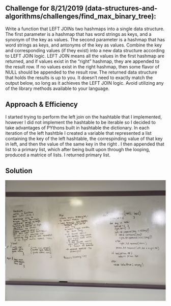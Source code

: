 ## Challenge for 8/21/2019 (data-structures-and-algorithms/challenges/find_max_binary_tree):
Write a function that LEFT JOINs two hashmaps into a single data structure.
The first parameter is a hashmap that has word strings as keys, and a synonym of the key as values.
The second parameter is a hashmap that has word strings as keys, and antonyms of the key as values.
Combine the key and corresponding values (if they exist) into a new data structure according to LEFT JOIN logic.
LEFT JOIN means all the values in the first hashmap are returned, and if values exist in the “right” hashmap, they are appended to the result row. If no values exist in the right hashmap, then some flavor of NULL should be appended to the result row.
The returned data structure that holds the results is up to you. It doesn’t need to exactly match the output below, so long as it achieves the LEFT JOIN logic.
Avoid utilizing any of the library methods available to your language. 

## Approach & Efficiency
I started trying to perform the left join on the hashtable that I implemented, however I did not implement the hashtable to be iterable so I decided to take advantages of PYthons built in hashtable the dictionary. In each iteration of the left hashtble I created a variable that represented a list containing the key of the left hashtable, the correspinding value of that key in left, and then the value of the same key in the right . I then appended that list to a primary list, which after being built upon through the looping, produced a matrice of lists. I returned primary list.

## Solution
![white boarding breadth_first](https://github.com/ravewillow6383/data-structures-and-algorithms-python/blob/master/assets/left_join.jpg)
